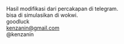 Hasil modifikasi dari percakapan di telegram.  
bisa di simulasikan di wokwi.  
goodluck  
kenzanin@gmail.com   
@kenzanin   